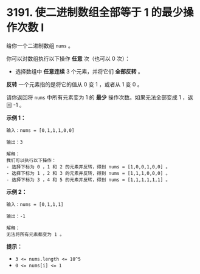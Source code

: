 # 3191. 使二进制数组全部等于 1 的最少操作次数 I

给你一个二进制数组 `nums` 。

你可以对数组执行以下操作 **任意** 次（也可以 0 次）：

- 选择数组中 **任意连续** 3 个元素，并将它们 **全部反转** 。

**反转** 一个元素指的是将它的值从 0 变 1 ，或者从 1 变 0 。

请你返回将 `nums` 中所有元素变为 1 的 **最少** 操作次数。如果无法全部变成 1 ，返回 -1 。

**示例 1：**

```()
输入：nums = [0,1,1,1,0,0]

输出：3

解释：
我们可以执行以下操作：
- 选择下标为 0 ，1 和 2 的元素并反转，得到 nums = [1,0,0,1,0,0] 。
- 选择下标为 1 ，2 和 3 的元素并反转，得到 nums = [1,1,1,0,0,0] 。
- 选择下标为 3 ，4 和 5 的元素并反转，得到 nums = [1,1,1,1,1,1] 。
```

**示例 2：**

```()
输入：nums = [0,1,1,1]

输出：-1

解释：
无法将所有元素都变为 1 。
```

**提示：**

- `3 <= nums.length <= 10^5`
- `0 <= nums[i] <= 1`
